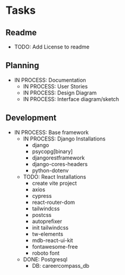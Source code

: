 # Tasks

## Readme

 - TODO: Add License to readme

## Planning

 - IN PROCESS: Documentation
     - IN PROCESS: User Stories
     - IN PROCESS: Design Diagram
     - IN PROCESS: Interface diagram/sketch

## Development

 - IN PROCESS: Base framework
    - IN PROCESS: Django Installations
        - django
        - psycopg[binary]
        - djangorestframework
        - django-cores-headers
        - python-dotenv
    - TODO: React Installations
        - create vite project
        - axios
        - cypress
        - react-router-dom
        - tailwindcss
        - postcss
        - autoprefixer
        - init tailwindcss
        - tw-elements
        - mdb-react-ui-kit
        - fontawesome-free
        - roboto font
    - DONE: Postgresql
        - DB: careercompass_db
